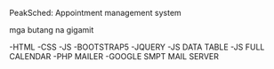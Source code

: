 PeakSched: Appointment management system

mga butang na gigamit

-HTML
-CSS
-JS
-BOOTSTRAP5
-JQUERY
-JS DATA TABLE
-JS FULL CALENDAR
-PHP MAILER
-GOOGLE SMPT MAIL SERVER
